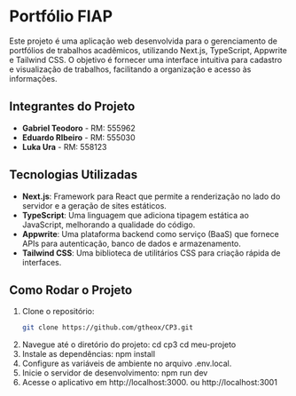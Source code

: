 # Portfólio FIAP

Este projeto é uma aplicação web desenvolvida para o gerenciamento de portfólios de trabalhos acadêmicos, utilizando Next.js, TypeScript, Appwrite e Tailwind CSS. O objetivo é fornecer uma interface intuitiva para cadastro e visualização de trabalhos, facilitando a organização e acesso às informações.

## Integrantes do Projeto

- **Gabriel Teodoro** - RM: 555962
- **Eduardo RIbeiro** - RM: 555030
- **Luka Ura** - RM: 558123

## Tecnologias Utilizadas

- **Next.js**: Framework para React que permite a renderização no lado do servidor e a geração de sites estáticos.
- **TypeScript**: Uma linguagem que adiciona tipagem estática ao JavaScript, melhorando a qualidade do código.
- **Appwrite**: Uma plataforma backend como serviço (BaaS) que fornece APIs para autenticação, banco de dados e armazenamento.
- **Tailwind CSS**: Uma biblioteca de utilitários CSS para criação rápida de interfaces.

## Como Rodar o Projeto

1. Clone o repositório:
   ```bash
   git clone https://github.com/gtheox/CP3.git
   ```
2. Navegue até o diretório do projeto:
   cd cp3
   cd meu-projeto
3. Instale as dependências:
   npm install
4. Configure as variáveis de ambiente no arquivo .env.local.
5. Inicie o servidor de desenvolvimento:
   npm run dev
6. Acesse o aplicativo em http://localhost:3000. ou http://localhost:3001
